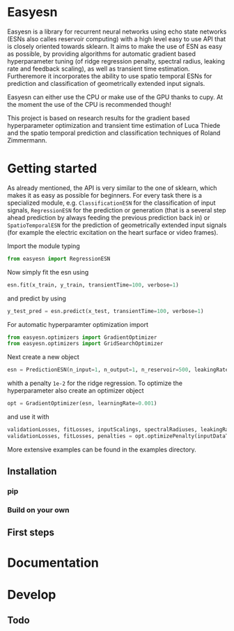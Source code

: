 # Easyesn
Easyesn is a library for recurrent neural networks using echo state networks (ESNs also calles reservoir computing) with a high level easy to use API that is closely oriented towards sklearn. It aims to make the use of ESN as easy as possible, by providing algorithms for automatic gradient based hyperparameter tuning (of ridge regression penalty, spectral radius, leaking rate and feedback scaling), as well as transient time estimation. Furtheremore it incorporates the ability to use spatio temporal ESNs for prediction and classification of geometrically extended input signals. 

Easyesn can either use the CPU or make use of the GPU thanks to cupy. At the moment the use of the CPU is recommended though!

This project is based on research results for the gradient based hyperparameter optimization and transient time estimation of Luca Thiede and the spatio temporal prediction and classification techniques of Roland Zimmermann.

# Getting started
As already mentioned, the API is very similar to the one of sklearn, which makes it as easy as possible for beginners. 
For every task there is a specialized module, e.g. `ClassificationESN` for the classification of input signals, `RegressionESN` for the prediction or generation (that is a several step ahead prediction by always feeding the previous prediction back in) or `SpatioTemporalESN` for the prediction of geometrically extended input signals (for example the electric excitation on the heart surface or video frames).

Import the module typing
```python
from easyesn import RegressionESN
```
Now simply fit the esn using
```python
esn.fit(x_train, y_train, transientTime=100, verbose=1)
```
and predict by using
```python
y_test_pred = esn.predict(x_test, transientTime=100, verbose=1)
```

For automatic hyperparamter optimization import
```python
from easyesn.optimizers import GradientOptimizer
from easyesn.optimizers import GridSearchOptimizer
```
Next create a new object
```python
esn = PredictionESN(n_input=1, n_output=1, n_reservoir=500, leakingRate=0.2, spectralRadius=0.2, regressionParameters=[1e-2])
```
whith a penalty `1e-2` for the ridge regression. To optimize the hyperparameter also create an optimizer object
```python
opt = GradientOptimizer(esn, learningRate=0.001)
```
and use it with
```python
validationLosses, fitLosses, inputScalings, spectralRadiuses, leakingRates, learningRates = opt.optimizeParameterForTrainError(inputDataTraining, outputDataTraining, inputDataValidation, outputDataValidation, epochs=150, transientTime=100)
validationLosses, fitLosses, penalties = opt.optimizePenalty(inputDataTraining, outputDataTraining, inputDataValidation, outputDataValidation, epochs=150, transientTime=100)
```
More extensive examples can be found in the examples directory.

## Installation
### pip

### Build on your own

## First steps

# Documentation

# Develop

## Todo
